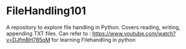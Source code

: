 # FileHandling101
A repository to explore file handling in Python. Covers reading, writing, appending TXT files.
Can refer to : https://www.youtube.com/watch?v=DJfmBH785qM for learning Filehandling in python
